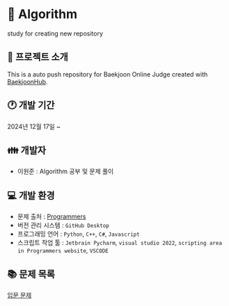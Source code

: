 # 📗 Algorithm
 study for creating new repository

## 📄 프로젝트 소개
This is a auto push repository for Baekjoon Online Judge created with [BaekjoonHub](https://github.com/BaekjoonHub/BaekjoonHub).

## 🕐 개발 기간
2024년 12월 17일 ~

## 👪 개발자
- 이원준 : Algorithm 공부 및 문제 풀이

## 💻 개발 환경
- 문제 출처 : [Programmers](https://school.programmers.co.kr/)
- 버전 관리 시스템 : `GitHub Desktop`
- 프로그래밍 언어  : `Python`, `C++`, `C#`, `Javascript`
- 스크립트 작업 툴 : `Jetbrain Pycharm`, `visual studio 2022`, `scripting area in Programmers website`, `VSCODE`

## 📚 문제 목록
[입문 문제](https://github.com/jeire/Algorithm/blob/main/workbook/level0.md)
